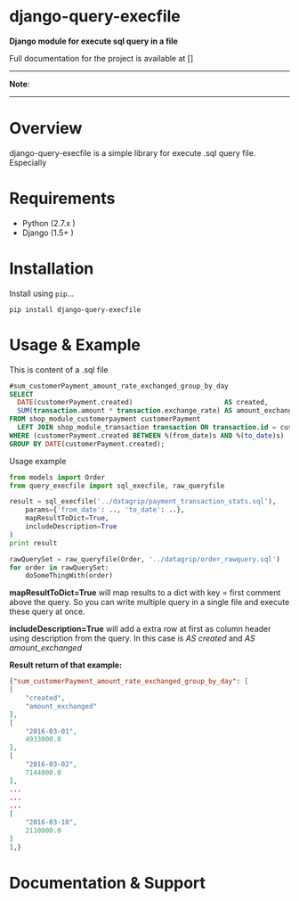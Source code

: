 # django-query-execfile
**Django module for execute sql query in a file**

Full documentation for the project is available at []

---

**Note**:


---

# Overview

django-query-execfile is a simple library for execute .sql query file.
Especially


# Requirements

* Python (2.7.x )
* Django (1.5+ )

# Installation

Install using `pip`...

```shell
pip install django-query-execfile
```


# Usage & Example

This is content of a .sql file

```sql
#sum_customerPayment_amount_rate_exchanged_group_by_day
SELECT
  DATE(customerPayment.created)                       AS created,
  SUM(transaction.amount * transaction.exchange_rate) AS amount_exchanged
FROM shop_module_customerpayment customerPayment
  LEFT JOIN shop_module_transaction transaction ON transaction.id = customerPayment.transaction_id
WHERE (customerPayment.created BETWEEN %(from_date)s AND %(to_date)s)
GROUP BY DATE(customerPayment.created);
```


Usage example

```python
from models import Order
from query_execfile import sql_execfile, raw_queryfile

result = sql_execfile('../datagrip/payment_transaction_stats.sql'),
    params={'from_date': .., 'to_date': ..},
    mapResultToDict=True,
    includeDescription=True
)
print result

rawQuerySet = raw_queryfile(Order, '../datagrip/order_rawquery.sql')
for order in rawQuerySet:
    doSomeThingWith(order)
```

**mapResultToDict=True** will map results to a dict with key = first comment above the query.
So you can write multiple query in a single file and execute these query at once.

**includeDescription=True** will add a extra row at first as column header using description from the query.
In this case is _AS created_ and _AS amount_exchanged_


**Result return of that example:**

```json
{"sum_customerPayment_amount_rate_exchanged_group_by_day": [
[
    "created",
    "amount_exchanged"
],
[
    "2016-03-01",
    4933000.0
],
[
    "2016-03-02",
    7144000.0
],
...
...
...
[
    "2016-03-10",
    2110000.0
]
],}
```


# Documentation & Support
